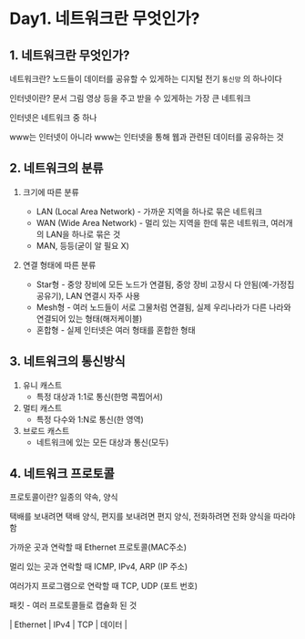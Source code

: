 # Day1. 네트워크란 무엇인가?

## 1. 네트워크란 무엇인가?

네트워크란? 노드들이 데이터를 공유할 수 있게하는 디지털 전기 `통신망` 의 하나이다

인터넷이란? 문서 그림 영상 등을 주고 받을 수 있게하는 가장 큰 네트워크

인터넷은 네트워크 중 하나

www는 인터넷이 아니라 www는 인터넷을 통해 웹과 관련된 데이터를 공유하는 것



## 2. 네트워크의 분류

1. 크기에 따른 분류
   - LAN (Local Area Network) - 가까운 지역을 하나로 묶은 네트워크
   - WAN (Wide Area Network) - 멀리 있는 지역을 한데 묶은 네트워크, 여러개의 LAN을 하나로 묶은 것
   - MAN, 등등(굳이 알 필요 X)

2. 연결 형태에 따른 분류
   - Star형 - 중앙 장비에 모든 노드가 연결됨, 중앙 장비 고장시 다 안됨(예-가정집 공유기), LAN 연결시 자주 사용
   - Mesh형 - 여러 노드들이 서로 그물처럼 연결됨, 실제 우리나라가 다른 나라와 연결되어 있는 형태(해저케이블)
   - 혼합형 - 실제 인터넷은 여러 형태를 혼합한 형태



## 3. 네트워크의 통신방식

1. 유니 캐스트
   - 특정 대상과 1:1로 통신(한명 콕찝어서)
2. 멀티 캐스트
   - 특정 다수와 1:N로 통신(한 영역)
3. 브로드 캐스트
   - 네트워크에 있는 모든 대상과 통신(모두)



## 4. 네트워크 프로토콜

프로토콜이란? 일종의 약속, 양식

택배를 보내려면 택배 양식, 편지를 보내려면 편지 양식, 전화하려면 전화 양식을 따라야함

가까운 곳과 연락할 때 Ethernet 프로토콜(MAC주소)

멀리 있는 곳과 연락할 때 ICMP, IPv4, ARP (IP 주소)

여러가지 프로그램으로 연락할 때 TCP, UDP (포트 번호)



패킷 - 여러 프로토콜들로 캡슐화 된 것

| Ethernet | IPv4 | TCP | 데이터 |